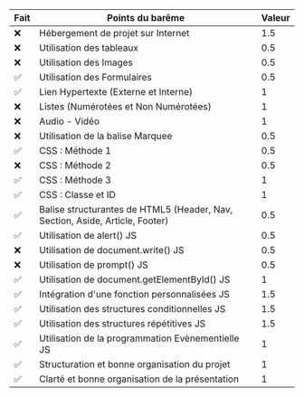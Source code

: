| Fait               | Points du barême                                                             | Valeur |
|--------------------|------------------------------------------------------------------------------|--------|
| :x:                | Hébergement de projet sur Internet                                           | 1.5    |
| :x:                | Utilisation des tableaux                                                     | 0.5    |
| :x:                | Utilisation des Images                                                       | 0.5    |
| :white_check_mark: | Utilisation des Formulaires                                                  | 0.5    |
| :white_check_mark: | Lien Hypertexte (Externe et Interne)                                         | 1      |
| :x:                | Listes (Numérotées et Non Numérotées)                                        | 1      |
| :x:                | Audio - Vidéo                                                                | 1      |
| :x:                | Utilisation de la balise Marquee                                             | 0.5    |
| :white_check_mark: | CSS : Méthode 1                                                              | 0.5    |
| :x:                | CSS : Méthode 2                                                              | 0.5    |
| :white_check_mark: | CSS : Méthode 3                                                              | 1      |
| :white_check_mark: | CSS : Classe et ID                                                           | 1      |
| :white_check_mark: | Balise structurantes de HTML5 (Header, Nav, Section, Aside, Article, Footer) | 0.5    |
| :white_check_mark: | Utilisation de alert() JS                                                    | 0.5    |
| :x:                | Utilisation de document.write() JS                                           | 0.5    |
| :x:                | Utilisation de prompt() JS                                                   | 0.5    |
| :white_check_mark: | Utilisation de document.getElementById() JS                                  | 1      |
| :white_check_mark: | Intégration d'une fonction personnalisées JS                                 | 1.5    |
| :white_check_mark: | Utilisation des structures conditionnelles JS                                | 1.5    |
| :white_check_mark: | Utilisation des structures répétitives JS                                    | 1.5    |
| :white_check_mark: | Utilisation de la programmation Evènementielle JS                            | 1      |
| :white_check_mark: | Structuration et bonne organisation du projet                                | 1      |
| :white_check_mark: | Clarté et bonne organisation de la présentation                              | 1      |